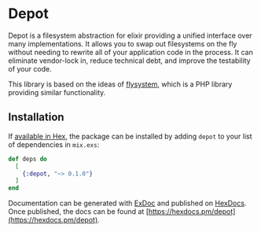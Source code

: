 # Depot

Depot is a filesystem abstraction for elixir providing a unified interface over many implementations. It allows you to swap out filesystems on the fly without needing to rewrite all of your application code in the process. It can eliminate vendor-lock in, reduce technical debt, and improve the testability of your code.

This library is based on the ideas of [flysystem](http://flysystem.thephpleague.com/), which is a PHP library providing similar functionality.

## Installation

If [available in Hex](https://hex.pm/docs/publish), the package can be installed
by adding `depot` to your list of dependencies in `mix.exs`:

```elixir
def deps do
  [
    {:depot, "~> 0.1.0"}
  ]
end
```

Documentation can be generated with [ExDoc](https://github.com/elixir-lang/ex_doc)
and published on [HexDocs](https://hexdocs.pm). Once published, the docs can
be found at [https://hexdocs.pm/depot](https://hexdocs.pm/depot).

